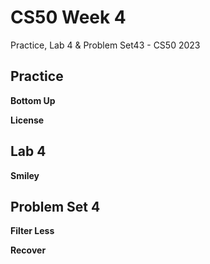 # CS50 Week 4
Practice, Lab 4 &amp; Problem Set43 - CS50 2023

## Practice
**Bottom Up**

**License**

## Lab 4
**Smiley**

## Problem Set 4
**Filter Less**

**Recover**
